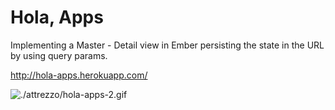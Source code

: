 # Hola, Apps

Implementing a Master - Detail view in Ember persisting the state in the URL by using query params.

http://hola-apps.herokuapp.com/

![./attrezzo/hola-apps-2.gif](./attrezzo/hola-apps-2.gif)
